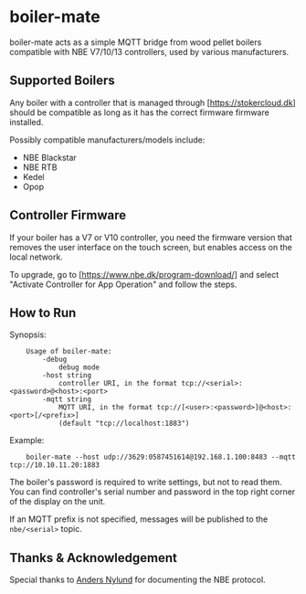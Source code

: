 # boiler-mate

boiler-mate acts as a simple MQTT bridge from wood pellet boilers compatible with
NBE V7/10/13 controllers, used by various manufacturers.

## Supported Boilers

Any boiler with a controller that is managed through [https://stokercloud.dk]
should be compatible as long as it has the correct firmware firmware installed.

Possibly compatible manufacturers/models include:

- NBE Blackstar
- NBE RTB
- Kedel
- Opop

## Controller Firmware

If your boiler has a V7 or V10 controller, you need the firmware version that
removes the user interface on the touch screen, but enables access on the local
network.

To upgrade, go to [https://www.nbe.dk/program-download/] and select "Activate Controller
for App Operation" and follow the steps.

## How to Run

Synopsis:

```
    Usage of boiler-mate:
        -debug
            debug mode
        -host string
            controller URI, in the format tcp://<serial>:<password>@<host>:<port>
        -mqtt string
            MQTT URI, in the format tcp://[<user>:<password>]@<host>:<port>[/<prefix>]
            (default "tcp://localhost:1883")
```

Example:

```
    boiler-mate --host udp://3629:0587451614@192.168.1.100:8483 --mqtt tcp://10.10.11.20:1883
```

The boiler's password is required to write settings, but not to read them. You can
find controller's serial number and password in the top right corner of the display
on the unit.

If an MQTT prefix is not specified, messages will be published to the `nbe/<serial>`
topic.

## Thanks & Acknowledgement

Special thanks to [Anders Nylund](https://github.com/motoz) for documenting the
NBE protocol.
